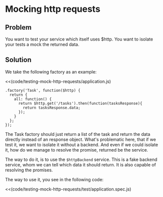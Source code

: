 # Mocking http requests

## Problem

You want to test your service which itself uses $http. You want to isolate your tests a mock the returned data.


## Solution

We take the following factory as an example:

<<(code/testing-mock-http-requests/application.js)

    .factory('Task', function($http) {
      return {
        all: function() {
          return $http.get('/tasks').then(function(tasksResponse){
            return tasksResponse.data;
          });
        }
      };
    });

The Task factory should just return a list of the task and return the data directly instead of an response object.
What's problematic here, that if we test it, we want to isolate it without a backend. And even if we could isolate
it, how do we manage to resolve the promise, returned be the service.

The way to do it, is to use the `$httpBackend` service. This is a fake backend service,
whom we can tell which data it should return. It is also capable of resolving the promises.

The way to use it, you see in the following code:

<<(code/testing-mock-http-requests/test/application.spec.js)
